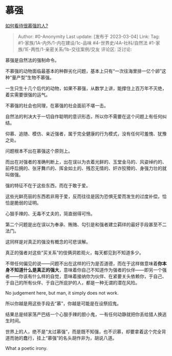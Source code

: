 # 慕强
[如何看待很慕强的人?](https://www.zhihu.com/question/395222400/answer/2920433763)

> Author: #0-Anonymity
> Last update: [发布于 2023-03-04]
> Link:
> Tag: #1-家族/1A-内外/1-内在建设/1c-品味 #4-世界史/4A-社科/自然法 #1-家族/1E-两性/1-亲密关系/1b-交往案例/交友
> 评论区:
> 泛讨论:

慕强是自然法的强制命令。

不慕强的动物面临最基本的种群劣化问题，基本上只有“一次往海里排一亿个卵”这种“量产型”生物不慕强。

一生只生十几个后代的动物，如果不慕强，从数学上讲，能撑住上百万年不灭绝，着实需要很强的运气。

不慕强的社会也同理，在慕强的社会面前不堪一击。

自然法的判决大于一切自作聪明的意识形态，所以你不需要在这个问题上有任何纠结。

仰慕、追随、模仿、亲近强者，属于完全健康的行为模式，没有任何可羞愧、犹豫之处。

问题根本不出在慕强这个原则上。

而出在对强者的准确判断上，出在误以为衣着光鲜的、玉堂金马的、风姿绰约的、前呼后拥的、张牙舞爪的、挥金如土的、残忍无情的、奸诈狡猾的、身强力壮的就叫做强。

强的特征不在于这些东西，而在于敢于爱。

这些光鲜亮丽的东西若非用于爱，反而往往是因为恐惧无爱而发生的过度补偿，恰恰是脆弱的证明。

心狠手辣的、无毒不丈夫的，简直弱得可怜。

第二个问题是出在误以为奉承、贿赂、勾引是和强者建立羁绊的最好手段甚至不二法门。

这同样是对真正的强没有概念的可悲误解。

真正的强者对这些“买关系”的伎俩洞若观火，每天都见到不知道多少。

不带任何偏见的说——问题不出在这样的行为是否道德，而在于这样做意味着**你本身不知道什么是真正的强大**，意味着你自己不知道作为强者的伙伴——即另一个强者——你该有什么样的自觉，意味着接纳你为伙伴、在紧要关头依赖你，于自己、于自己的所有伙伴、于自己所庇护的人，都是一种无谓的潜在风险。

No judgement here, but man, it simply does not work.

所以你越是用这些手段去“慕”，你越是可能是在设祭招鬼。

结果总是倾家荡产巴结一个心狠手辣的胆小鬼，一有任何动静就把你丢给猎人换逃生时间。

世界上的人，绝不是“太过慕强”，而是既不知强，也不识慕，却要拿着这个完全背道而驰的蠢行，挂上“慕强”的名头胡作非为，胡说八道。

What a poetic irony.
